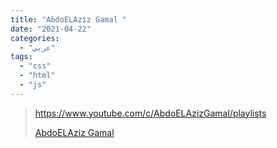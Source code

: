 ```yaml
---
title: "AbdoELAziz Gamal "
date: "2021-04-22"
categories:
  - "عربي"
tags:
  - "css"
  - "html"
  - "js"
---
```


> https://www.youtube.com/c/AbdoELAzizGamal/playlists
>
> [ AbdoELAziz Gamal ](https://www.youtube.com/c/AbdoELAzizGamal/playlists)

